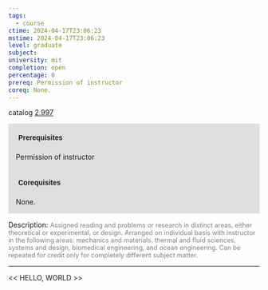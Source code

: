```yaml
---
tags:
  - course
ctime: 2024-04-17T23:06:23
mstime: 2024-04-17T23:06:23
level: graduate
subject: 
university: mit
completion: open
percentage: 0
prereq: Permission of instructor
coreq: None.
---
```


catalog [2.997](http://student.mit.edu/catalog/m2c.html#2.997)

<span style="display: block; padding: 15px; background-color: rgb(100, 100, 100, 0.2);"><font id="m_prereq1966_0" style="display: block; font-family: Arial, sans-serif; font-weight: bold; padding: 5px">Prerequisites</font><br><span id="prereq1966_0">Permission of instructor</span></span>
<span style="display: block; padding: 15px; background-color: rgb(100, 100, 100, 0.2);"><font id="m_coreq1966_0" style="display: block; font-family: Arial, sans-serif; font-weight: bold; padding: 5px">Corequisites</font><br><span id="coreq1966_0">None.</span></span>

<font style="">Description:</font>
<font style="color: grey; font-size: 0.8rem;">Assigned reading and problems or research in distinct areas, either theoretical or experimental, or design. Arranged on individual basis with instructor in the following areas: mechanics and materials, thermal and fluid sciences, systems and design, biomedical engineering, and ocean engineering. Can be repeated for credit only for completely different subject matter.</font>



---

<< HELLO, WORLD >>
